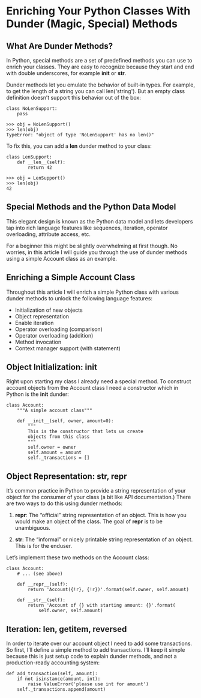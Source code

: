 # Enriching Your Python Classes With Dunder (Magic, Special) Methods

## What Are Dunder Methods?

In Python, special methods are a set of predefined methods you can use to enrich your classes. They are easy to recognize because they start and end with double underscores, for example __init__ or __str__.

Dunder methods let you emulate the behavior of built-in types. For example, to get the length of a string you can call len('string'). But an empty class definition doesn’t support this behavior out of the box:

    class NoLenSupport:
        pass

    >>> obj = NoLenSupport()
    >>> len(obj)
    TypeError: "object of type 'NoLenSupport' has no len()"

To fix this, you can add a __len__ dunder method to your class:

    class LenSupport:
        def __len__(self):
            return 42

    >>> obj = LenSupport()
    >>> len(obj)
    42

## Special Methods and the Python Data Model

This elegant design is known as the Python data model and lets developers tap into rich language features like sequences, iteration, operator overloading, attribute access, etc.

For a beginner this might be slightly overwhelming at first though. No worries, in this article I will guide you through the use of dunder methods using a simple Account class as an example.

## Enriching a Simple Account Class

Throughout this article I will enrich a simple Python class with various dunder methods to unlock the following language features:

* Initialization of new objects
* Object representation
* Enable iteration
* Operator overloading (comparison)
* Operator overloading (addition)
* Method invocation
* Context manager support (with statement)

## Object Initialization: __init__

Right upon starting my class I already need a special method. To construct account objects from the Account class I need a constructor which in Python is the __init__ dunder:

    class Account:
        """A simple account class"""

        def __init__(self, owner, amount=0):
            """
            This is the constructor that lets us create
            objects from this class
            """
            self.owner = owner
            self.amount = amount
            self._transactions = []

## Object Representation: __str__, __repr__

It’s common practice in Python to provide a string representation of your object for the consumer of your class (a bit like API documentation.) There are two ways to do this using dunder methods:

1. __repr__: The “official” string representation of an object. This is how you would make an object of the class. The goal of __repr__ is to be unambiguous.

2. __str__: The “informal” or nicely printable string representation of an object. This is for the enduser.

Let’s implement these two methods on the Account class:

    class Account:
        # ... (see above)

        def __repr__(self):
            return 'Account({!r}, {!r})'.format(self.owner, self.amount)

        def __str__(self):
            return 'Account of {} with starting amount: {}'.format(
                self.owner, self.amount)

## Iteration: __len__, __getitem__, __reversed__

In order to iterate over our account object I need to add some transactions. So first, I’ll define a simple method to add transactions. I’ll keep it simple because this is just setup code to explain dunder methods, and not a production-ready accounting system:

    def add_transaction(self, amount):
        if not isinstance(amount, int):
            raise ValueError('please use int for amount')
        self._transactions.append(amount)

